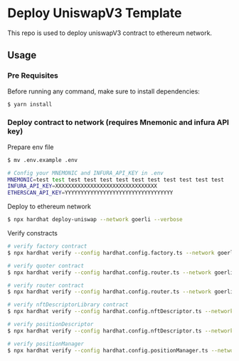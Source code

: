 # Deploy UniswapV3 Template

This repo is used to deploy uniswapV3 contract to ethereum network.

## Usage

### Pre Requisites

Before running any command, make sure to install dependencies:

```sh
$ yarn install
```

### Deploy contract to network (requires Mnemonic and infura API key)

Prepare env file

```sh
$ mv .env.example .env

# Config your MNEMONIC and INFURA_API_KEY in .env
MNEMONIC=test test test test test test test test test test test test
INFURA_API_KEY=XXXXXXXXXXXXXXXXXXXXXXXXXXXXXXXX
ETHERSCAN_API_KEY=YYYYYYYYYYYYYYYYYYYYYYYYYYYYYYYYYY
```

Deploy to ethereum network

```sh
$ npx hardhat deploy-uniswap --network goerli --verbose
```

Verify constracts

```sh
# verify factory contract
$ npx hardhat verify --config hardhat.config.factory.ts --network goerli factory_address

# verify quoter contract
$ npx hardhat verify --config hardhat.config.router.ts --network goerli quoter_address "factory_address" "weth9_address"

# verify router contract
$ npx hardhat verify --config hardhat.config.router.ts --network goerli router_address "factory_address" "weth9_address"

# verify nftDescriptorLibrary contract
$ npx hardhat verify --config hardhat.config.nftDescriptor.ts --network goerli nftDescriptorLibrary_address

# verify positionDescriptor
$ npx hardhat verify --config hardhat.config.nftDescriptor.ts --network goerli positionDescriptor_address "weth9_address"

# verify positionManager
$ npx hardhat verify --config hardhat.config.positionManager.ts --network goerli positionManager_address "factory_address" "weth9_address" "positionDescriptor_address"
```
